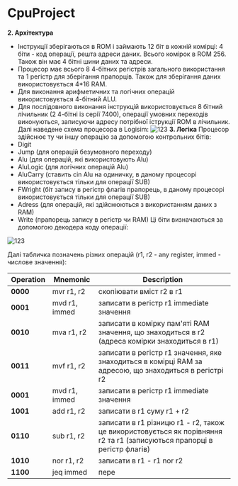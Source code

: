 # CpuProject

**2. Архітектура**
* Інструкції зберігаються в ROM і займають 12 біт в кожній комірці: 4 біти - код операції, решта адреси даних. Всього комірок в ROM 256. Також він має 4 бітні шини даних та адреси.
* Процесор має всього 8 4-бітних регістрів загального використання та 1 регістр для зберігання прапорців. Також для зберігання даних використовується 4*16 RAM.
* Для виконання арифметичних та логічних операцій використовується 4-бітний ALU.
* Для послідовного виконання інструкцій використовується 8 бітний лічильник (2 4-бітні із серії 7400), операції умовних переходів виконуються, записуючи адресу потрібної іструкції ROM в лічильник.
Далі наведене схема процесора в Logisim:
![123](https://user-images.githubusercontent.com/47101236/71410781-50515200-264f-11ea-9a8f-272eefc34685.png)
**3. Логіка**
Процесор здійснює ту чи іншу операцію за допомогою контрольних бітів:
* Digit
* Jump (для операцій безумовного переходу)
* Alu (для операцій, які використовують Alu)
* AluLogic (для логічних операцій Alu)
* AluCarry (ставить cin Alu на одиничку, в даному процесорі використовується тільки для операції SUB)
* FWright (біт запису в регістр флагів прапорець, в даному процесорі використовується тільки для операції SUB)
* Adress (для операцій, які здійснюються з використанням даних з RAM)
* Write (прапорець запису в регістр чи RAM)
Ці біти визначаються за допомогою декодера коду операції:

![123](https://user-images.githubusercontent.com/47101236/71411098-a1157a80-2650-11ea-81af-d82ccdad5dee.png)

Далі табличка позначень різних операцій (r1, r2 - any register, immed - числове значення):


Operation              | Mnemonic                                                                                                                                                                                                                                                                                                                                       | Description
------------------------ | --------------------------------------------------------------------------------------------------------------------------------------------------------------------------------------------------------------------------------------------------------------------------------------------------------------------------------------------- | ---------
**0000**            | mvr r1, r2 | скопіювати вміст r2 в r1
**0001**            | mvd r1, immed | записати в регістр r1 immediate значення
**0010**            | mva r1, r2 | записати в комірку пам'яті RAM значення, що знаходиться в r2 (адреса комірки знаходиться в r1)
**0011**            | mvf r1, r2 | записати в регістр r1 значення, яке знаходиться в комірці RAM за адресою, що знаходиться в регістрі r2
**0001**            | mvd r1, immed | записати в регістр r1 immediate значення
**1001**            | add r1, r2 | записати в r1 суму r1 + r2
**0110**            | sub r1, r2 | записати в r1 різницю r1 - r2, також це використовується як порівняння r2 та r1 (записуються прапорці в регістр флагів)
**1010**            | nor r1, r2 | записати в r1 - r1 nor r2
**1100**            | jeq immed | пере

